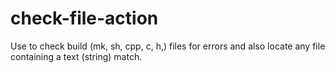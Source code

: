 # check-file-action
Use to check build (mk, sh, cpp, c, h,) files for errors and also locate any file containing a text (string) match.
